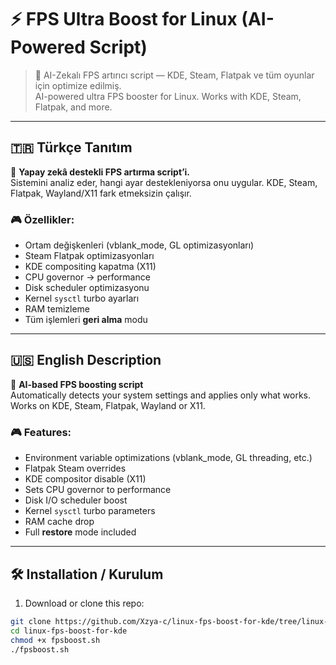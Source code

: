# ⚡ FPS Ultra Boost for Linux (AI-Powered Script)

> 🚀 AI-Zekalı FPS artırıcı script — KDE, Steam, Flatpak ve tüm oyunlar için optimize edilmiş.  
> AI-powered ultra FPS booster for Linux. Works with KDE, Steam, Flatpak, and more.

---

## 🇹🇷 Türkçe Tanıtım

🧠 **Yapay zekâ destekli FPS artırma script’i.**  
Sistemini analiz eder, hangi ayar destekleniyorsa onu uygular. KDE, Steam, Flatpak, Wayland/X11 fark etmeksizin çalışır.

### 🎮 Özellikler:

- Ortam değişkenleri (vblank_mode, GL optimizasyonları)
- Steam Flatpak optimizasyonları
- KDE compositing kapatma (X11)
- CPU governor → performance
- Disk scheduler optimizasyonu
- Kernel `sysctl` turbo ayarları
- RAM temizleme
- Tüm işlemleri **geri alma** modu

---

## 🇺🇸 English Description

🧠 **AI-based FPS boosting script**  
Automatically detects your system settings and applies only what works. Works on KDE, Steam, Flatpak, Wayland or X11.

### 🎮 Features:

- Environment variable optimizations (vblank_mode, GL threading, etc.)
- Flatpak Steam overrides
- KDE compositor disable (X11)
- Sets CPU governor to performance
- Disk I/O scheduler boost
- Kernel `sysctl` turbo parameters
- RAM cache drop
- Full **restore** mode included

---

## 🛠️ Installation / Kurulum

1. Download or clone this repo:
```bash
git clone https://github.com/Xzya-c/linux-fps-boost-for-kde/tree/linux-fps-boost-for-kde.git
cd linux-fps-boost-for-kde
chmod +x fpsboost.sh
./fpsboost.sh
